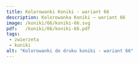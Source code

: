 ```yaml
---
title: Kolorowanki Koniki - wariant 66
description: Kolorowanka Koniki – wariant 66
image: /koniki/66/koniki-66.svg
pdf:   /koniki/66/koniki-66.pdf
tags:
 - zwierzeta
 - koniki
alt: "Kolorowanki do druku koniki - wariant 66"
---
```

